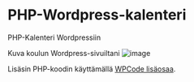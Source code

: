 # PHP-Wordpress-kalenteri
PHP-Kalenteri Wordpressiin

Kuva koulun Wordpress-sivuiltani
![image](https://github.com/Ossi05/PHP-Wordpress-kalenteri/assets/77546709/adaf923a-1ab0-4371-8a78-cbe9f51d02c9)

Lisäsin PHP-koodin käyttämällä [WPCode lisäosaa](https://wordpress.org/plugins/insert-headers-and-footers/).

